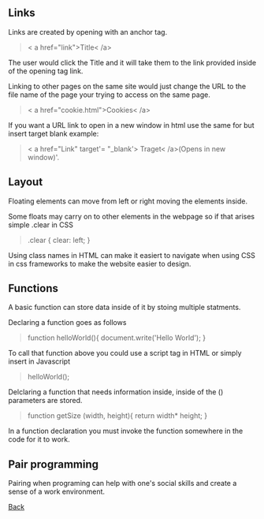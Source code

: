 <!-- ## Javascript Notes

An **Array** is a description of an element ( it can be numbers or letters ), They have [EXAMPLE] stuff inside. A collection of elements or a list of items. It can hold more than one value and other **arrays** and **objects**.

**Arrays** have indexes         0        1       2       3
>       Index: let student = ['Josh', 'Kevin', 'Rob', 'Cesar'];

> To console.log(student[2]);

Sub Array examples: 
>    let mixedArr = [1, 'hello', true, [2, 3]]

Accessing the **Sub Array in this above**

console.log(mixedArr[3][1]);

Checking the length of an **Array**

console.log(students.length)

undefined: Flase
null: False

Adding things to the array goes ass follows

students[4] = 'Micheal", Would add miachel to the already existing array.

Adds an element to the end of the array.

student.push('Shane;);

## DIVS
> A <div></div> tag allows you to create a box around the content inside of it.

You can style the div in css by using an element selector. 

If a div is placed inside of a header or another section do not assign a height because if the content exceeds the high set in CSS it may leave the header.

Whenever centering **DIV** tags it'd be easiest using **margin: auto;** in CSS.


## For Loops

A for loop can be using for doing something a certain ammount of times.

        Declaring variable;     accessing an array;    increments of 1

> for(   let i  =  0;          i < students.length;    i++   ){
      
      
      
      console.log('Welcome Class' + students[i] + "!")
              
          String contatination +  accessing the array start at 0 + string contatination.
}


## While loops

let weAreDoneHere = false;

let attempts = 4;

let idexCount= 0;

> while(!weAreDoneHere){

  console.log('Welcome to class ${student[IndexCount]} !');
  
  indexCount++;
  
  attempts--;
  
  > if (!attempts){
  
    weAreDoneHere = true;
  
    console.log('we are done!');
  
      }
 } -->

## Links

Links are created by opening with an anchor tag.

> < a href="link">Title< /a> 

The user would click the Title and it will take them to the link provided inside of the opening tag link.


Linking to other pages on the same site would just change the URL to the file name of the page your trying to access on the same page.

> < a href="cookie.html">Cookies< /a>

If you want a URL link to open in a new window in html use the same for but insert target blank example:

> < a href="Link" target'= "_blank'> Traget< /a>(Opens in new window)'.

## Layout

Floating elements can move from left or right moving the elements inside.

Some floats may carry on to other elements in the webpage so if that arises simple .clear in CSS
> .clear {
  clear: left;
}

Using class names in HTML can make it easiert to navigate when using CSS in css frameworks to make the website easier to design.

## Functions

A basic function can store data inside of it by stoing multiple statments.

 Declaring a function goes as follows
> function helloWorld(){
> document.write('Hello World');
> }
 
 To call that function above you could use a script tag in HTML or simply insert in Javascript
 >helloWorld();

 Delclaring a function that needs information inside, inside of the () parameters are stored.
 > function getSize (width, height){
 >  return width* height;
 > }

 In a function declaration you must invoke the function somewhere in the code for it to work.

## Pair programming

Pairing when programing can help with one's social skills and create a sense of a work environment.



 [Back](https://cesardeltoroc.github.io/reading-notes/)
